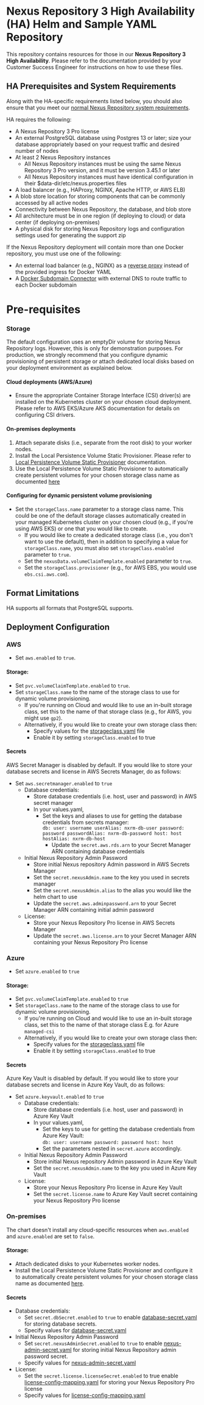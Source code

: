 <!--

    Sonatype Nexus (TM) Open Source Version
    Copyright (c) 2008-present Sonatype, Inc.
    All rights reserved. Includes the third-party code listed at http://links.sonatype.com/products/nexus/oss/attributions.

    This program and the accompanying materials are made available under the terms of the Eclipse Public License Version 1.0,
    which accompanies this distribution and is available at http://www.eclipse.org/legal/epl-v10.html.

    Sonatype Nexus (TM) Professional Version is available from Sonatype, Inc. "Sonatype" and "Sonatype Nexus" are trademarks
    of Sonatype, Inc. Apache Maven is a trademark of the Apache Software Foundation. M2eclipse is a trademark of the
    Eclipse Foundation. All other trademarks are the property of their respective owners.

-->

# Nexus Repository 3 High Availability (HA) Helm and Sample YAML Repository
This repository contains resources for those in our **Nexus Repository 3 High Availability**. 
Please refer to the documentation provided by your Customer Success Engineer for instructions on how to use these files.

## HA Prerequisites and System Requirements

Along with the HA-specific requirements listed below, you should also ensure that you meet our [normal Nexus Repository system requirements](https://help.sonatype.com/repomanager3/product-information/system-requirements).

HA requires the following:
* A Nexus Repository 3 Pro license
* An external PostgreSQL database using Postgres 13 or later; size your database appropriately based on your request traffic and desired number of nodes
* At least 2 Nexus Repository instances
    * All Nexus Repository instances must be using the same Nexus Repository 3 Pro version, and it must be version 3.45.1 or later
    * All Nexus Repository instances must have identical configuration in their $data-dir/etc/nexus.properties files
* A load balancer (e.g., HAProxy, NGINX, Apache HTTP, or AWS ELB)
* A blob store location for storing components that can be commonly accessed by all active nodes
* Connectivity between Nexus Repository, the database, and blob store
* All architecture must be in one region (if deploying to cloud) or data center (if deploying on-premises)
* A physical disk for storing Nexus Repository logs and configuration settings used for generating the support zip

If the Nexus Repository deployment will contain more than one Docker repository,  you must use one of the following:
* An external load balancer (e.g., NGINX) as a [reverse proxy](https://help.sonatype.com/display/NXRM3M/Docker+Repository+Reverse+Proxy+Strategies) instead of the provided ingress for Docker YAML 
* A [Docker Subdomain Connector](https://help.sonatype.com/repomanager3/nexus-repository-administration/formats/docker-registry/docker-subdomain-connector) with external DNS to route traffic to each Docker subdomain


# Pre-requisites

### Storage
The default configuration uses an emptyDir volume for storing Nexus Repository logs. However, this is only for demonstration purposes. For production, we strongly recommend that
you configure dynamic provisioning of persistent storage or attach dedicated local disks based on your deployment environment as explained below.

#### Cloud deployments (AWS/Azure)
* Ensure the appropriate Container Storage Interface (CSI) driver(s) are installed on the Kubernetes cluster on your chosen cloud deployment. Please refer to AWS EKS/Azure AKS documentation for details on configuring CSI drivers.

#### On-premises deployments
1. Attach separate disks (i.e., separate from the root disk) to your worker nodes.
2. Install the Local Persistence Volume Static Provisioner. Please refer to [Local Persistence Volume Static Provisioner](https://github.com/kubernetes-sigs/sig-storage-local-static-provisioner) documentation.
3. Use the Local Persistence Volume Static Provisioner to automatically create persistent volumes for your chosen storage class name as documented [here](https://github.com/kubernetes-sigs/sig-storage-local-static-provisioner)

#### Configuring for dynamic persistent volume provisioning
* Set the `storageClass.name` parameter to a storage class name. This could be one of the default storage classes automatically created in your managed Kubernetes cluster on your chosen cloud (e.g., if you're using AWS EKS) or one that you would like to create.
  * If you would like to create a dedicated storage class (i.e., you don't want to use the default), then in addition to specifying a value for `storageClass.name`, you must also set `storageClass.enabled` parameter to `true`.
  * Set the `nexusData.volumeClaimTemplate.enabled` parameter to `true`.
  * Set the `storageClass.provisioner` (e.g., for AWS EBS, you would use `ebs.csi.aws.com`).

## Format Limitations
HA supports all formats that PostgreSQL supports.


## Deployment Configuration

### AWS
* Set `aws.enabled` to `true`.

#### Storage:
  * Set `pvc.volumeClaimTemplate.enabled` to `true`.
  * Set `storageClass.name` to the name of the storage class to use for dynamic volume provisioning.
    * If you're running on Cloud and would like to use an in-built storage class, set this to the name of that storage class (e.g., for AWS, you might use `gp2`).
    * Alternatively, if you would like to create your own storage class then:
      * Specify values for the [storageclass.yaml](nxrm-ha-helm%2Ftemplates%2Fstorageclass.yaml) file
      * Enable it by setting `storageClass.enabled` to true 

#### Secrets
AWS Secret Manager is disabled by default. If you would like to store your database secrets and license in AWS Secrets Manager, do as follows:
* Set `aws.secretmanager.enabled` to `true`
  * Database credentials:
    * Store database credentials (i.e. host, user and password) in AWS secret manager
    * In your values.yaml,
      * Set the keys and aliases to use for getting the database credentials from secrets manager:  
          `db:
             user: username
             userAlias: nxrm-db-user
             password: password
             passwordAlias: nxrm-db-password
             host: host
             hostAlias: nxrm-db-host`
        * Update the `secret.aws.rds.arn` to your Secret Manager ARN containing database credentials
  * Initial Nexus Repository Admin Password
    * Store initial Nexus repository Admin password in AWS Secrets Manager 
    * Set the `secret.nexusAdmin.name` to the key you used in secrets manager
    * Set the `secret.nexusAdmin.alias` to the alias you would like the helm chart to use
    * Update the `secret.aws.adminpassword.arn` to your Secret Manager ARN containing initial admin password
  * License:
    * Store your Nexus Repository Pro license in AWS Secrets Manager
    * Update the `secret.aws.license.arn` to your Secret Manager ARN containing your Nexus Repository Pro license
 

### Azure
* Set `azure.enabled` to `true`

#### Storage:
* Set `pvc.volumeClaimTemplate.enabled` to `true`
* Set `storageClass.name` to the name of the storage class to use for dynamic volume provisioning.
  * If you're running on Cloud and would like to use an in-built storage class, set this to the name of that storage class E.g. for Azure `managed-csi`
  * Alternatively, if you would like to create your own storage class then:
    * Specify values for the [storageclass.yaml](nxrm-ha-helm%2Ftemplates%2Fstorageclass.yaml) file
    * Enable it by setting `storageClass.enabled` to true

#### Secrets
Azure Key Vault is disabled by default. If you would like to store your database secrets and license in Azure Key Vault, do as follows:
* Set `azure.keyvault.enabled` to `true`
  * Database credentials:
    * Store database credentials (i.e. host, user and password) in Azure Key Vault
    * In your values.yaml,
      * Set the keys to use for getting the database credentials from Azure Key Vault:  
        `db:
          user: username
          password: password
          host: host`
      * Set the parameters nested in `secret.azure` accordingly. 
  * Initial Nexus Repository Admin Password
    * Store initial Nexus repository Admin password in Azure Key Vault
    * Set the `secret.nexusAdmin.name` to the key you used in Azure Key Vault
  * License:
    * Store your Nexus Repository Pro license in Azure Key Vault
    * Set the `secret.license.name` to Azure Key Vault secret containing your Nexus Repository Pro license

### On-premises
The chart doesn't install any cloud-specific resources when `aws.enabled` and `azure.enabled` are set to `false`.

#### Storage:
* Attach dedicated disks to your Kubernetes worker nodes.
* Install the Local Persistence Volume Static Provisioner and configure it to automatically create persistent volumes for your chosen storage class name as documented [here](https://github.com/kubernetes-sigs/sig-storage-local-static-provisioner).

#### Secrets
* Database credentials:
  * Set `secret.dbSecret.enabled` to `true` to enable [database-secret.yaml](nxrm-ha-helm%2Ftemplates%2Fdatabase-secret.yaml) for storing database secrets.
  * Specify values for [database-secret.yaml](nxrm-ha-helm%2Ftemplates%2Fdatabase-secret.yaml)
* Initial Nexus Repository Admin Password
  * Set `secret.nexusAdminSecret.enabled` to `true` to enable [nexus-admin-secret.yaml](nxrm-ha-helm%2Ftemplates%2Fnexus-admin-secret.yaml) for storing initial Nexus Repository admin password secret.
  * Specify values for [nexus-admin-secret.yaml](nxrm-ha-helm%2Ftemplates%2Fnexus-admin-secret.yaml)
* License:
  * Set the `secret.license.licenseSecret.enabled` to true enable [license-config-mapping.yaml](nxrm-ha-helm%2Ftemplates%2Flicense-config-mapping.yaml) for storing your Nexus Repository Pro license
  * Specify values for [license-config-mapping.yaml](nxrm-ha-helm%2Ftemplates%2Flicense-config-mapping.yaml)